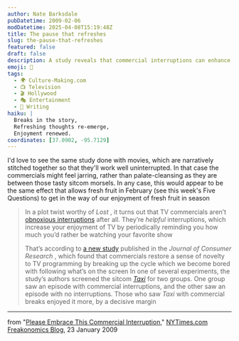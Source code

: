 ```yaml
---
author: Nate Barksdale
pubDatetime: 2009-02-06
modDatetime: 2025-04-08T15:19:48Z
title: The pause that refreshes
slug: the-pause-that-refreshes
featured: false
draft: false
description: A study reveals that commercial interruptions can enhance enjoyment of TV shows by providing refreshing breaks from the narrative flow.
emoji: 🍿
tags:
  - 🌍 Culture-Making.com
  - 📺 Television
  - 🎬 Hollywood
  - 🎭 Entertainment
  - 📝 Writing
haiku: |
  Breaks in the story,  
  Refreshing thoughts re-emerge,  
  Enjoyment renewed.
coordinates: [37.0902, -95.7129]
---
```


I'd love to see the same study done with movies, which are narratively stitched together so that they'll work well uninterrupted. In that case the commercials might feel jarring, rather than palate-cleansing as they are between those tasty sitcom morsels. In any case, this would appear to be the same effect that allows fresh fruit in February (see this week's Five Questions) to get in the way of our enjoyment of fresh fruit in season

> In a plot twist worthy of _Lost_ , it turns out that TV commercials aren’t [obnoxious interruptions](http://www.youtube.com/watch?v=f_SwD7RveNE) after all. They’re _helpful_ interruptions, which increase your enjoyment of TV by periodically reminding you how much you’d rather be watching your favorite show
>
> That’s according to [a new study](https://www.google.com/search?q=%22a%20new%20study%22%20journals.uchicago.edu) published in the _Journal of Consumer Research_ , which found that commercials restore a sense of novelty to TV programming by breaking up the cycle which we become bored with following what’s on the screen
> In one of several experiments, the study’s authors screened the sitcom _[Taxi](http://www.youtube.com/watch?v=tAU6HYpvzUU)_ for two groups. One group saw an episode with commercial interruptions, and the other saw an episode with no interruptions. Those who saw _Taxi_ with commercial breaks enjoyed it more, by a decisive margin

---

from "[Please Embrace This Commercial Interruption](http://freakonomics.blogs.nytimes.com/2009/01/23/please-embrace-this-commercial-interruption/)," [NYTimes.com Freakonomics Blog](http://freakonomics.blogs.nytimes.com/2009/01/23/please-embrace-this-commercial-interruption/), 23 January 2009
